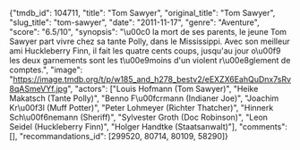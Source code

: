 {"tmdb_id": 104711, "title": "Tom Sawyer", "original_title": "Tom Sawyer", "slug_title": "tom-sawyer", "date": "2011-11-17", "genre": "Aventure", "score": "6.5/10", "synopsis": "\u00c0 la mort de ses parents, le jeune Tom Sawyer part vivre chez sa tante Polly, dans le Mississippi. Avec son meilleur ami Huckleberry Finn, il fait les quatre cents coups, jusqu'au jour o\u00f9 les deux garnements sont les t\u00e9moins d'un violent r\u00e8glement de comptes.", "image": "https://image.tmdb.org/t/p/w185_and_h278_bestv2/eEXZX6EahQuDnx7sRv8qASmeVYf.jpg", "actors": ["Louis Hofmann (Tom Sawyer)", "Heike Makatsch (Tante Polly)", "Benno F\u00fcrmann (Indianer Joe)", "Joachim Kr\u00f3l (Muff Potter)", "Peter Lohmeyer (Richter Thatcher)", "Hinnerk Sch\u00f6nemann (Sheriff)", "Sylvester Groth (Doc Robinson)", "Leon Seidel (Huckleberry Finn)", "Holger Handtke (Staatsanwalt)"], "comments": [], "recommandations_id": [299520, 80714, 80109, 58290]}